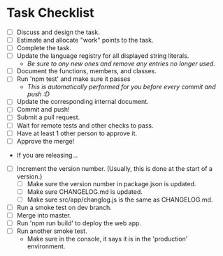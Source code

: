 # Task Checklist
- [ ] Discuss and design the task.
- [ ] Estimate and allocate "work" points to the task.
- [ ] Complete the task.
- [ ] Update the language registry for all displayed string literals.
    - _Be sure to any new ones and remove any entries no longer used._
- [ ] Document the functions, members, and classes.
- [ ] Run 'npm test' and make sure it passes
    - _This is automatically performed for you before every commit and push :D_
- [ ] Update the corresponding internal document.
- [ ] Commit and push!
- [ ] Submit a pull request.
- [ ] Wait for remote tests and other checks to pass.
- [ ] Have at least 1 other person to approve it.
- [ ] Approve the merge!

- If you are releasing...
- [ ] Increment the version number. (Usually, this is done at the start of a version.)
    - [ ] Make sure the version number in package.json is updated.
    - [ ] Make sure CHANGELOG.md is updated.
    - [ ] Make sure src/app/changlog.js is the same as CHANGELOG.md.
- [ ] Run a smoke test on dev branch.
- [ ] Merge into master.
- [ ] Run 'npm run build' to deploy the web app.
- [ ] Run another smoke test.
    - Make sure in the console, it says it is in the 'production' environment.